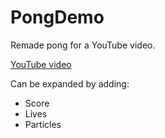 # PongDemo
Remade pong for a YouTube video.

[YouTube video](https://youtu.be/i3vX7-fkT8Y)

Can be expanded by adding:
- Score
- Lives
- Particles
